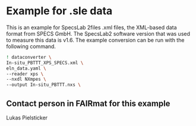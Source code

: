 # Example for .sle data

This is an example for SpecsLab 2files .xml files, the XML-based data format from SPECS GmbH. The SpecsLab2 software version that was used to measure this data is v1.6. The example conversion can be run with the following command.

```sh
! dataconverter \
In-situ_PBTTT_XPS_SPECS.xml \
eln_data.yaml \
--reader xps \
--nxdl NXmpes \
--output In-situ_PBTTT.nxs \
```

## Contact person in FAIRmat for this example
Lukas Pielsticker